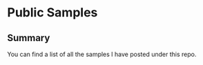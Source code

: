 # Public Samples

## Summary

You can find a list of all the samples I have posted under this repo.
